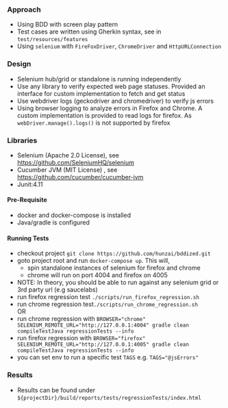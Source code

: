 
### Approach
- Using BDD with screen play pattern
- Test cases are written using Gherkin syntax, see in `test/resources/features`
- Using `selenium` with `FireFoxDriver`, `ChromeDriver` and `HttpURLConnection`

### Design
- Selenium hub/grid or standalone is running independently
- Use any library to verify expected web page statuses. Provided an interface for custom implementation to fetch and get status
- Use webdriver logs (geckodriver and chromedriver) to verify js errors 
- Using browser logging to analyze errors in Firefox and Chrome. A custom implementation is provided to read logs for firefox. As `webDriver.manage().logs()`
  is not supported by firefox
   
### Libraries
- Selenium (Apache 2.0 License), see https://github.com/SeleniumHQ/selenium
- Cucumber JVM (MIT License) , see https://github.com/cucumber/cucumber-jvm
- Junit:4.11

#### Pre-Requisite
- docker and docker-compose is installed
- Java/gradle is configured

#### Running Tests  
- checkout project `git clone https://github.com/hunzai/bddized.git`
- goto project root and run `docker-compose up`. This will,
  - spin standalone instances of selenium for firefox and chrome
  - chrome will run on port 4004 and firefox on 4005
- NOTE: In theory, you should be able to run against any selenium grid or 3rd party url (e.g saucelabs)
- run firefox regression test `./scripts/run_firefox_regression.sh`  
- run chrome regression test`./scripts/run_chrome_regression.sh`  
OR
- run chrome regression with `BROWSER="chrome" SELENIUM_REMOTE_URL="http://127.0.0.1:4004" gradle clean compileTestJava regressionTests --info`
- run firefox regression with `BROWSER="firefox" SELENIUM_REMOTE_URL="http://127.0.0.1:4005" gradle clean compileTestJava regressionTests --info`
- you can set env to run a specific test `TAGS` e.g. `TAGS="@jsErrors"`

### Results
- Results can be found under `${projectDir}/build/reports/tests/regressionTests/index.html`
